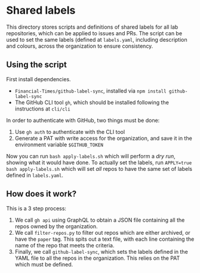 # Shared labels
This directory stores scripts and definitions of shared labels for all lab repositories, which can be applied to issues and PRs.
The script can be used to set the same labels (defined at `labels.yaml`, including description and colours, across the organization to ensure consistency.

## Using the script
First install dependencies.
- `Financial-Times/github-label-sync`, installed via `npm install github-label-sync`
- The GitHub CLI tool `gh`, which should be installed following the instructions at `cli/cli`

In order to authenticate with GitHub, two things must be done:
1. Use `gh auth` to authenticate with the CLI tool
2. Generate a PAT with write access for the organization, and save it in the environment variable `$GITHUB_TOKEN`

Now you can run `bash apply-labels.sh` which will perform a _dry run_, showing what it would have done.
To actually set the labels, run `APPLY=true bash apply-labels.sh` which will set _all_ repos to have the same set of labels defined in `labels.yaml`.

## How does it work?
This is a 3 step process:
1. We call `gh api` using GraphQL to obtain a JSON file containing all the repos owned by the organization.
2. We call `filter-repos.py` to filter out repos which are either archived, or have the `paper` tag. This spits out a text file, with each line containing the name of the repo that meets the criteria.
3. Finally, we call `github-label-sync`, which sets the labels defined in the YAML file to all the repos in the organization. This relies on the PAT which must be defined.

